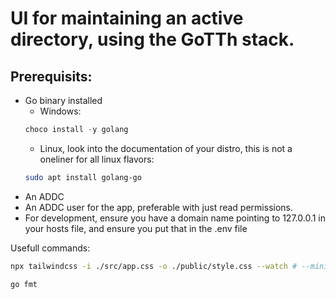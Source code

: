 # UI for maintaining an active directory, using the GoTTh stack.



## Prerequisits:
- Go binary installed
    - Windows:
    ```powershell
    choco install -y golang
    ```
    - Linux, look into the documentation of your distro, this is not a oneliner for all linux flavors: 
    ```bash
    sudo apt install golang-go
    ```
- An ADDC
- An ADDC user for the app, preferable with just read permissions.
- For development, ensure you have a domain name pointing to 127.0.0.1 in your hosts file, and ensure you put that in the .env file

Usefull commands:
```bash
npx tailwindcss -i ./src/app.css -o ./public/style.css --watch # --minimal for the actual build xD
```
```bash
go fmt
```
```bash

```
```bash

```
```bash

```
```bash

```